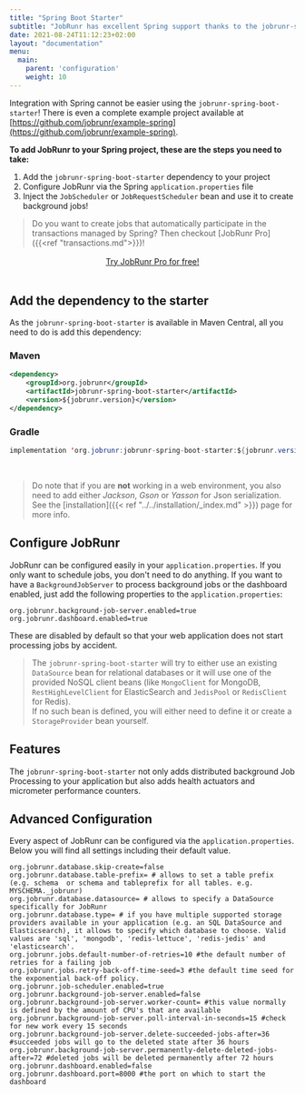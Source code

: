 ```yaml
---
title: "Spring Boot Starter"
subtitle: "JobRunr has excellent Spring support thanks to the jobrunr-spring-boot-starter"
date: 2021-08-24T11:12:23+02:00
layout: "documentation"
menu: 
  main: 
    parent: 'configuration'
    weight: 10
---
```

Integration with Spring cannot be easier using the `jobrunr-spring-boot-starter`! There is even a complete example project available at [https://github.com/jobrunr/example-spring](https://github.com/jobrunr/example-spring).

__To add JobRunr to your Spring project, these are the steps you need to take:__
1. Add the `jobrunr-spring-boot-starter` dependency to your project
2. Configure JobRunr via the Spring `application.properties` file
3. Inject the `JobScheduler` or `JobRequestScheduler` bean and use it to create background jobs!

> Do you want to create jobs that automatically participate in the transactions managed by Spring? Then checkout [JobRunr Pro]({{<ref "transactions.md">}})!

<div style="text-align: center; margin: 1rem 0 3rem;">
    <a href="/en/try-jobrunr-pro/" class="btn btn-black btn-lg">
        <span>Try JobRunr Pro for free!</span>
    </a>
</div>

## Add the dependency to the starter
As the `jobrunr-spring-boot-starter` is available in Maven Central, all you need to do is add this dependency:
### Maven
```xml
<dependency> 
    <groupId>org.jobrunr</groupId> 
    <artifactId>jobrunr-spring-boot-starter</artifactId> 
    <version>${jobrunr.version}</version> 
</dependency>
```

### Gradle
```java
implementation 'org.jobrunr:jobrunr-spring-boot-starter:${jobrunr.version}'
```
<br/>

> Do note that if you are **not** working in a web environment, you also need to add either _Jackson_, _Gson_ or _Yasson_ for Json serialization. See the [installation]({{< ref "../../installation/_index.md" >}}) page for more info.


## Configure JobRunr
JobRunr can be configured easily in your `application.properties`. If you only want to schedule jobs, you don't need to do anything. If you want to have a `BackgroundJobServer` to process background jobs or the dashboard enabled, just add the following properties to the `application.properties`:

```
org.jobrunr.background-job-server.enabled=true
org.jobrunr.dashboard.enabled=true
```

These are disabled by default so that your web application does not start processing jobs by accident.


> The `jobrunr-spring-boot-starter` will try to either use an existing `DataSource` bean for relational databases or it will use one of the provided NoSQL client beans (like `MongoClient` for MongoDB, `RestHighLevelClient` for ElasticSearch and `JedisPool` or `RedisClient` for Redis). <br/>
> If no such bean is defined, you will either need to define it or create a `StorageProvider` bean yourself.

## Features
The `jobrunr-spring-boot-starter` not only adds distributed background Job Processing to your application but also adds health actuators and micrometer performance counters.

## Advanced Configuration
Every aspect of JobRunr can be configured via the `application.properties`. Below you will find all settings including their default value.

```
org.jobrunr.database.skip-create=false
org.jobrunr.database.table-prefix= # allows to set a table prefix (e.g. schema  or schema and tableprefix for all tables. e.g. MYSCHEMA._jobrunr)
org.jobrunr.database.datasource= # allows to specify a DataSource specifically for JobRunr
org.jobrunr.database.type= # if you have multiple supported storage providers available in your application (e.g. an SQL DataSource and Elasticsearch), it allows to specify which database to choose. Valid values are 'sql', 'mongodb', 'redis-lettuce', 'redis-jedis' and 'elasticsearch'.
org.jobrunr.jobs.default-number-of-retries=10 #the default number of retries for a failing job
org.jobrunr.jobs.retry-back-off-time-seed=3 #the default time seed for the exponential back-off policy.
org.jobrunr.job-scheduler.enabled=true
org.jobrunr.background-job-server.enabled=false
org.jobrunr.background-job-server.worker-count= #this value normally is defined by the amount of CPU's that are available
org.jobrunr.background-job-server.poll-interval-in-seconds=15 #check for new work every 15 seconds
org.jobrunr.background-job-server.delete-succeeded-jobs-after=36 #succeeded jobs will go to the deleted state after 36 hours
org.jobrunr.background-job-server.permanently-delete-deleted-jobs-after=72 #deleted jobs will be deleted permanently after 72 hours
org.jobrunr.dashboard.enabled=false
org.jobrunr.dashboard.port=8000 #the port on which to start the dashboard
```
